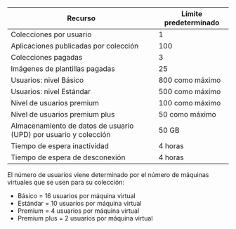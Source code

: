 
| Recurso | Límite predeterminado |
| --- | --- |
| Colecciones por usuario |1 |
| Aplicaciones publicadas por colección |100 |
| Colecciones pagadas |3 |
| Imágenes de plantillas pagadas |25 |
| Usuarios: nivel Básico |800 como máximo |
| Usuarios: nivel Estándar |500 como máximo |
| Nivel de usuarios premium |100 como máximo |
| Nivel de usuarios premium plus |50 como máximo |
| Almacenamiento de datos de usuario (UPD) por usuario y colección |50 GB |
| Tiempo de espera inactividad |4 horas |
| Tiempo de espera de desconexión |4 horas |

El número de usuarios viene determinado por el número de máquinas virtuales que se usen para su colección:

* Básico = 16 usuarios por máquina virtual
* Estándar = 10 usuarios por máquina virtual
* Premium = 4 usuarios por máquina virtual
* Premium plus = 2 usuarios por máquina virtual

